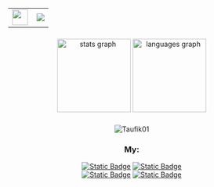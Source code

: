 <table align="center">
  <tr>
    <td style="padding-right: 10px;">
      <img src="https://media2.giphy.com/media/WIQ0N0OUvei1OW1h9Z/giphy.gif" width="32" />
    </td>
    <td>
      <img src="https://readme-typing-svg.demolab.com?font=Press+Start+1P&size=24&pause=1000&color=39FF14&vCenter=true&width=480&lines=%3E_+Hi+There,+I'm+Taufik;%3E_+Welcome+To+My+World;~+I+Like+The+World+of+Networking;~+~+~+~+~+~+~+~+~+~+~+~+~+~+~+~;Linux+%26+Router+Modification+Zone;~+~+~+~+~+~+~+~+~+~+~+~+~+~+~+~" />
    </td>
  </tr>
</table>

###

<div align="center">
  <img src="https://github-readme-stats.vercel.app/api?username=TaufikNRA&hide_title=false&hide_rank=false&show_icons=true&include_all_commits=false&count_private=true&disable_animations=false&theme=radical&locale=en&hide_border=false" height="150" alt="stats graph"  />
  <img src="https://github-readme-stats.vercel.app/api/top-langs?username=TaufikNRA&locale=en&hide_title=false&layout=compact&card_width=320&langs_count=6&theme=radical&hide_border=false" height="150" alt="languages graph"  />

###

<p align='center'><img src="https://komarev.com/ghpvc/?username=TaufikNRA&label=Total%20Profile%20Visitor&color=blue&style=for-the-badge" alt="Taufik01" />

### My:
<p align="center">
<a href="https://wa.me/6288806938573"><img alt="Static Badge" src="https://img.shields.io/badge/WhatsApp-616161?style=for-the-badge&logo=WhatsApp&logoColor=34eb6e"></a>
<a href="https://instagram.com/fycko_5141"><img alt="Static Badge" src="https://img.shields.io/badge/Instagram-616161?style=for-the-badge&logo=Instagram&logoColor=orange"></a>
<br>
<a href="https://facebook.com/taufiknurohman.afiko"><img alt="Static Badge" src="https://img.shields.io/badge/Facebook-616161?style=for-the-badge&logo=Facebook&logoColor=blue"></a>
<a href="https://t.me/Taufik_N_A"><img alt="Static Badge" src="https://img.shields.io/badge/Telegram-616161?style=for-the-badge&logo=Telegram&logoColor=2CA5E0"></a>

</div>
